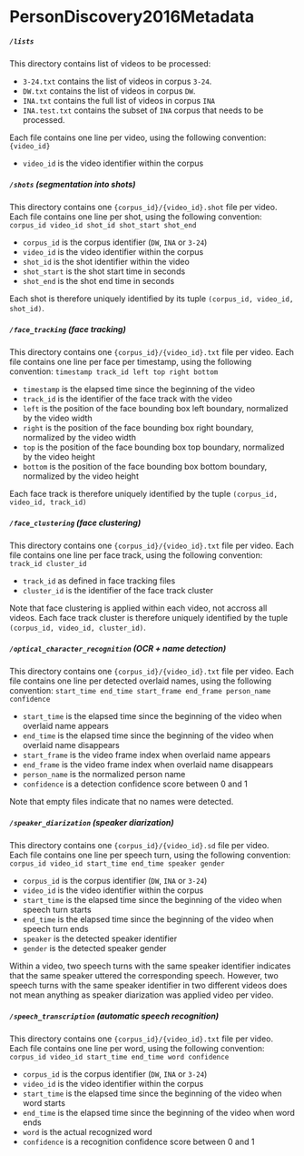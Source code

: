 # PersonDiscovery2016Metadata

##### `/lists`

  This directory contains list of videos to be processed:

  * `3-24.txt` contains the list of videos in corpus `3-24`.  
  * `DW.txt` contains the list of videos in corpus `DW`.
  * `INA.txt` contains the full list of videos in corpus `INA`
  * `INA.test.txt` contains the subset of `INA` corpus that needs to be processed.

  Each file contains one line per video, using the following convention:  
  `{video_id}`  
  * `video_id` is the video identifier within the corpus

##### `/shots` (segmentation into shots)

  This directory contains one `{corpus_id}/{video_id}.shot` file per video.  
  Each file contains one line per shot, using the following convention:  
  `corpus_id video_id shot_id shot_start shot_end`  
  * `corpus_id` is the corpus identifier (`DW`, `INA` or `3-24`)
  * `video_id` is the video identifier within the corpus
  * `shot_id` is the shot identifier within the video
  * `shot_start` is the shot start time in seconds
  * `shot_end` is the shot end time in seconds

  Each shot is therefore uniquely identified by its tuple `(corpus_id, video_id, shot_id)`.

##### `/face_tracking` (face tracking)

  This directory contains one `{corpus_id}/{video_id}.txt` file per video.
  Each file contains one line per face per timestamp, using the following convention:
  `timestamp track_id left top right bottom`
  * `timestamp` is the elapsed time since the beginning of the video
  * `track_id` is the identifier of the face track with the video
  * `left` is the position of the face bounding box left boundary, normalized by the video width
  * `right` is the position of the face bounding box right boundary, normalized by the video width
  * `top` is the position of the face bounding box top boundary, normalized by the video height
  * `bottom` is the position of the face bounding box bottom boundary, normalized by the video height

  Each face track is therefore uniquely identified by the tuple `(corpus_id, video_id, track_id)`

##### `/face_clustering` (face clustering)

  This directory contains one `{corpus_id}/{video_id}.txt` file per video.
  Each file contains one line per face track, using the following convention:
  `track_id cluster_id`  
  * `track_id` as defined in face tracking files
  * `cluster_id` is the identifier of the face track cluster

  Note that face clustering is applied within each video, not accross all videos.
  Each face track cluster is therefore uniquely identified by the tuple `(corpus_id, video_id, cluster_id)`.

##### `/optical_character_recognition` (OCR + name detection)

  This directory contains one `{corpus_id}/{video_id}.txt` file per video.
  Each file contains one line per detected overlaid names, using the following convention:
  `start_time end_time start_frame end_frame person_name confidence`  
  * `start_time` is the elapsed time since the beginning of the video when overlaid name appears
  * `end_time` is the elapsed time since the beginning of the video when overlaid name disappears
  * `start_frame` is the video frame index when overlaid name appears
  * `end_frame` is the video frame index when overlaid name disappears
  * `person_name` is the normalized person name
  * `confidence` is a detection confidence score between 0 and 1

  Note that empty files indicate that no names were detected.


##### `/speaker_diarization` (speaker diarization)

  This directory contains one `{corpus_id}/{video_id}.sd` file per video.  
  Each file contains one line per speech turn, using the following convention:  
  `corpus_id video_id start_time end_time speaker gender`  
  * `corpus_id` is the corpus identifier (`DW`, `INA` or `3-24`)
  * `video_id` is the video identifier within the corpus
  * `start_time` is the elapsed time since the beginning of the video when speech turn starts
  * `end_time` is the elapsed time since the beginning of the video when speech turn ends
  * `speaker` is the detected speaker identifier
  * `gender` is the detected speaker gender

  Within a video, two speech turns with the same speaker identifier indicates that the same speaker uttered the corresponding speech. However, two speech turns with the same speaker identifier in two different videos does not mean anything as speaker diarization was applied video per video. 

##### `/speech_transcription` (automatic speech recognition)

  This directory contains one `{corpus_id}/{video_id}.txt` file per video.  
  Each file contains one line per word, using the following convention:  
  `corpus_id video_id start_time end_time word confidence`  
  * `corpus_id` is the corpus identifier (`DW`, `INA` or `3-24`)
  * `video_id` is the video identifier within the corpus
  * `start_time` is the elapsed time since the beginning of the video when word starts
  * `end_time` is the elapsed time since the beginning of the video when word ends
  * `word` is the actual recognized word
  * `confidence` is a recognition confidence score between 0 and 1
